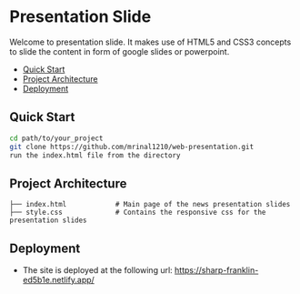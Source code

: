 # Presentation Slide

Welcome to presentation slide. It makes use of HTML5 and CSS3 concepts to slide the content in form of google slides or powerpoint. 

<!-- TOC insertAnchor:false -->

- [Quick Start](#quick-start)
- [Project Architecture](#project-architecture)
- [Deployment](#deployment)

<!-- /TOC -->
## Quick Start
<!-- What is the shortest path to writing code and pushing my changes back to GitHub? -->
```bash
cd path/to/your_project
git clone https://github.com/mrinal1210/web-presentation.git
run the index.html file from the directory
```

## Project Architecture
<!-- How is the repo organized? -->
```
├── index.html            # Main page of the news presentation slides
├── style.css             # Contains the responsive css for the presentation slides
```

## Deployment
<!-- Full configuration and instructions for deploying to production. -->
- The site is deployed at the following url: https://sharp-franklin-ed5b1e.netlify.app/
